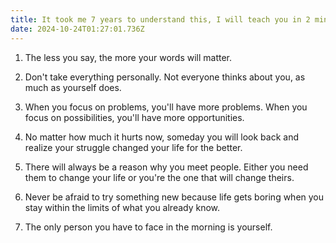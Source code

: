 ```yaml
---
title: It took me 7 years to understand this, I will teach you in 2 minutes.
date: 2024-10-24T01:27:01.736Z
---
```


1. The less you say, the more your words will matter.

2. Don't take everything personally. Not everyone thinks about you, as much as yourself does.

3. When you focus on problems, you'll have more problems. When you focus on possibilities, you'll have more opportunities.

4. No matter how much it hurts now, someday you will look back and realize your struggle changed your life for the better.

5. There will always be a reason why you meet people. Either you need them to change your life or you're the one that will change theirs.

6. Never be afraid to try something new because life gets boring when you stay within the limits of what you already know.

7. The only person you have to face in the morning is yourself.